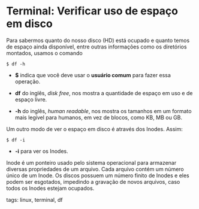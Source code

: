 # Terminal: Verificar uso de espaço em disco


Para sabermos quanto do nosso disco (HD) está ocupado e quanto temos de espaço ainda disponível, entre outras informações como os diretórios montados, usamos o comando

```
$ df -h
```

- **$** indica que você deve usar o **usuário comum** para fazer essa operação.

- **df** do inglês, *disk free*, nos mostra a quantidade de espaço em uso e de espaço livre.

- **-h** do inglês, *human readable*, nos mostra os tamanhos em um formato mais legível para humanos, em vez de blocos, como KB, MB ou GB.

Um outro modo de ver o espaço em disco é através dos Inodes. Assim:

```
$ df -i
```

- **-i** para ver os Inodes.

Inode é um ponteiro usado pelo sistema operacional para armazenar diversas propriedades de um arquivo. Cada arquivo contém um número único de um Inode. Os discos possuem um número finito de Inodes e eles podem ser esgotados, impedindo a gravação de novos arquivos, caso todos os Inodes estejam ocupados.

tags: linux, terminal, df
